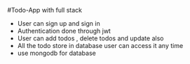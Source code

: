 #Todo-App with full stack
- User can sign up and sign in
- Authentication done through jwt
- User can add todos , delete todos and update also
- All the todo store in database user can access it any time
- use mongodb for database
  
